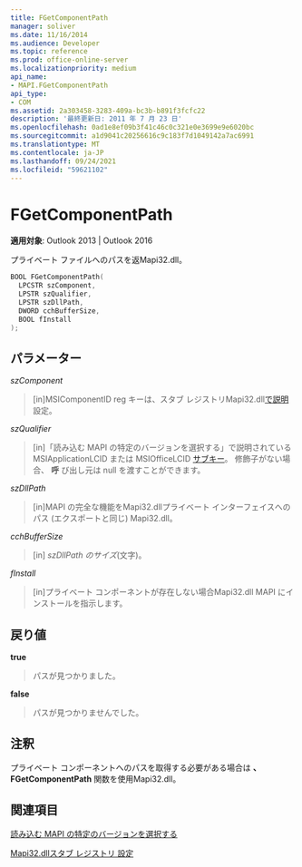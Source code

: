 ```yaml
---
title: FGetComponentPath
manager: soliver
ms.date: 11/16/2014
ms.audience: Developer
ms.topic: reference
ms.prod: office-online-server
ms.localizationpriority: medium
api_name:
- MAPI.FGetComponentPath
api_type:
- COM
ms.assetid: 2a303458-3283-409a-bc3b-b891f3fcfc22
description: '最終更新日: 2011 年 7 月 23 日'
ms.openlocfilehash: 0ad1e8ef09b3f41c46c0c321e0e3699e9e6020bc
ms.sourcegitcommit: a1d9041c20256616c9c183f7d1049142a7ac6991
ms.translationtype: MT
ms.contentlocale: ja-JP
ms.lasthandoff: 09/24/2021
ms.locfileid: "59621102"
---
```

# <a name="fgetcomponentpath"></a>FGetComponentPath

  
  
**適用対象**: Outlook 2013 | Outlook 2016 
  
プライベート ファイルへのパスを返Mapi32.dll。
  
```cpp
BOOL FGetComponentPath(
  LPCSTR szComponent,
  LPSTR szQualifier,
  LPSTR szDllPath,
  DWORD cchBufferSize,
  BOOL fInstall
);
```

## <a name="parameters"></a>パラメーター

 _szComponent_
  
> [in]MSIComponentID reg キーは、スタブ レジストリMapi32.dll[で説明](https://msdn.microsoft.com/library/dd162409.aspx)設定。
    
 _szQualifier_
  
> [in]「読み込む MAPI の特定のバージョンを選択する」で説明されている MSIApplicationLCID または MSIOfficeLCID [サブキー](how-to-choose-a-specific-version-of-mapi-to-load.md)。 修飾子がない場合、 **呼** び出し元は null を渡すことができます。 
    
 _szDllPath_
  
> [in]MAPI の完全な機能をMapi32.dllプライベート インターフェイスへのパス (エクスポートと同じ) Mapi32.dll。
    
 _cchBufferSize_
  
> [in]  _szDllPath のサイズ_(文字)。
    
 _fInstall_
  
> [in]プライベート コンポーネントが存在しない場合Mapi32.dll MAPI にインストールを指示します。
    
## <a name="return-value"></a>戻り値

 **true**
  
> パスが見つかりました。
    
 **false**
  
> パスが見つかりませんでした。
    
## <a name="remarks"></a>注釈

プライベート コンポーネントへのパスを取得する必要がある場合は **、FGetComponentPath** 関数を使用Mapi32.dll。 
  
## <a name="see-also"></a>関連項目



[読み込む MAPI の特定のバージョンを選択する](how-to-choose-a-specific-version-of-mapi-to-load.md)


[Mapi32.dllスタブ レジストリ 設定](https://msdn.microsoft.com/library/dd162409.aspx)


